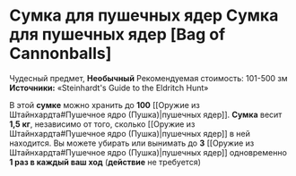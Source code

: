 # Сумка для пушечных ядер Сумка для пушечных ядер [Bag of Cannonballs]

Чудесный предмет, **Необычный**
Рекомендуемая стоимость: 101-500 зм
**Источники:** «Steinhardt's Guide to the Eldritch Hunt»

В этой **сумке** можно хранить до **100** [[Оружие из Штайнхардта#Пушечное ядро (Пушка)|пушечных ядер]]. **Сумка** весит **1,5 кг**, независимо от того, сколько [[Оружие из Штайнхардта#Пушечное ядро (Пушка)|пушечных ядер]] в ней находится. Вы можете убирать или вынимать до **3** [[Оружие из Штайнхардта#Пушечное ядро (Пушка)|пушечных ядер]] одновременно **1 раз в каждый ваш ход** (**действие** не требуется)